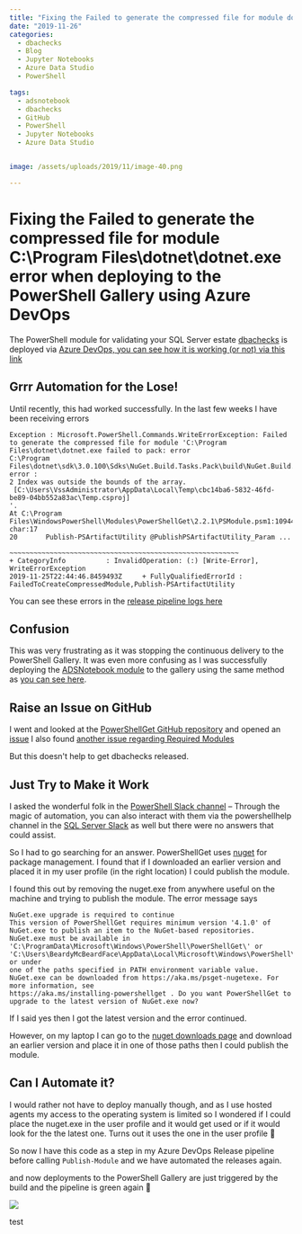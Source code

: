 ```yaml
---
title: "Fixing the Failed to generate the compressed file for module dotnet.exe error when deploying to the PowerShell Gallery using Azure DevOps"
date: "2019-11-26" 
categories:
  - dbachecks
  - Blog
  - Jupyter Notebooks
  - Azure Data Studio
  - PowerShell

tags:
  - adsnotebook
  - dbachecks
  - GitHub 
  - PowerShell
  - Jupyter Notebooks
  - Azure Data Studio


image: /assets/uploads/2019/11/image-40.png

---
```


# Fixing the Failed to generate the compressed file for module C:\Program Files\dotnet\dotnet.exe error when deploying to the PowerShell Gallery using Azure DevOps
The PowerShell module for validating your SQL Server estate [dbachecks](http://beard.media/dbachecks) is deployed via [Azure DevOps, you can see how it is working (or not) via this link](https://dev.azure.com/sqlcollaborative/dbachecks/_release?_a=releases&view=mine&definitionId=2)

Grrr Automation for the Lose!
-----------------------------

Until recently, this had worked successfully. In the last few weeks I have been receiving errors

    Exception : Microsoft.PowerShell.Commands.WriteErrorException: Failed to generate the compressed file for module 'C:\Program Files\dotnet\dotnet.exe failed to pack: error
    C:\Program Files\dotnet\sdk\3.0.100\Sdks\NuGet.Build.Tasks.Pack\build\NuGet.Build.Tasks.Pack.targets(198,5): error : 
    2 Index was outside the bounds of the array. 
     [C:\Users\VssAdministrator\AppData\Local\Temp\cbc14ba6-5832-46fd-be89-04bb552a83ac\Temp.csproj]
    '.
    At C:\Program Files\WindowsPowerShell\Modules\PowerShellGet\2.2.1\PSModule.psm1:10944 char:17
    20       Publish-PSArtifactUtility @PublishPSArtifactUtility_Param ...
                  ~~~~~~~~~~~~~~~~~~~~~~~~~~~~~~~~~~~~~~~~~~~~~~~~~~~~~~~~~
    + CategoryInfo          : InvalidOperation: (:) [Write-Error], WriteErrorException
    2019-11-25T22:44:46.8459493Z     + FullyQualifiedErrorId : FailedToCreateCompressedModule,Publish-PSArtifactUtility

You can see these errors in the [release pipeline logs here](https://dev.azure.com/sqlcollaborative/dbachecks/_apps/hub/ms.vss-releaseManagement-web.cd-release-progress?_a=release-environment-logs&releaseId=127&environmentId=127)

Confusion
---------

This was very frustrating as it was stopping the continuous delivery to the PowerShell Gallery. It was even more confusing as I was successfully deploying the [ADSNotebook module](http://beard.media/ADSNotebook) to the gallery using the same method as [you can see here](https://dev.azure.com/sqlcollaborative/ADSSQLNotebook/_build/results?buildId=541).

Raise an Issue on GitHub
------------------------

I went and looked at the [PowerShellGet GitHub repository](https://github.com/PowerShell/PowerShellGet/) and opened an [issue](https://github.com/PowerShell/PowerShellGet/issues/554) I also found [another issue regarding Required Modules](https://github.com/PowerShell/PowerShellGet/issues/551)

But this doesn't help to get dbachecks released.

Just Try to Make it Work
------------------------

I asked the wonderful folk in the [PowerShell Slack channel](http://powershell.slack.com) – Through the magic of automation, you can also interact with them via the powershellhelp channel in the [SQL Server Slack](http://beard.media/sqlslack) as well but there were no answers that could assist.

So I had to go searching for an answer. PowerShellGet uses [nuget](https://www.nuget.org/) for package management. I found that if I downloaded an earlier version and placed it in my user profile (in the right location) I could publish the module.

I found this out by removing the nuget.exe from anywhere useful on the machine and trying to publish the module. The error message says

    NuGet.exe upgrade is required to continue
    This version of PowerShellGet requires minimum version '4.1.0' of NuGet.exe to publish an item to the NuGet-based repositories. NuGet.exe must be available in 
    'C:\ProgramData\Microsoft\Windows\PowerShell\PowerShellGet\' or 'C:\Users\BeardyMcBeardFace\AppData\Local\Microsoft\Windows\PowerShell\PowerShellGet\', or under 
    one of the paths specified in PATH environment variable value. NuGet.exe can be downloaded from https://aka.ms/psget-nugetexe. For more information, see 
    https://aka.ms/installing-powershellget . Do you want PowerShellGet to upgrade to the latest version of NuGet.exe now?

If I said yes then I got the latest version and the error continued.

However, on my laptop I can go to the [nuget downloads page](https://www.nuget.org/downloads) and download an earlier version and place it in one of those paths then I could publish the module.

Can I Automate it?
------------------

I would rather not have to deploy manually though, and as I use hosted agents my access to the operating system is limited so I wondered if I could place the nuget.exe in the user profile and it would get used or if it would look for the the latest one. Turns out it uses the one in the user profile 🙂

So now I have this code as a step in my Azure DevOps Release pipeline before calling `Publish-Module` and we have automated the releases again.

<SCRIPT src="https://gist.github.com/SQLDBAWithABeard/5d36cd1401f1496f9b09ee3354a4d3d9.js"></SCRIPT>

and now deployments to the PowerShell Gallery are just triggered by the build and the pipeline is green again 🙂

[![](https://blog.robsewell.com/assets/uploads/2019/11/image-40.png)](https://dev.azure.com/sqlcollaborative/dbachecks/_releaseProgress?_a=release-environment-logs&releaseId=129&environmentId=129)

test
